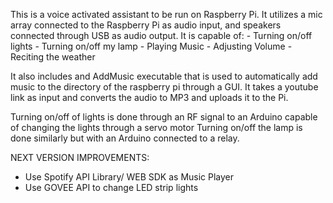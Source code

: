 This is a voice activated assistant to be run on Raspberry Pi. 
It utilizes a mic array connected to the Raspberry Pi as audio input, and speakers connected through USB as audio output.
It is capable of: 
    - Turning on/off lights
    - Turning on/off my lamp
    - Playing Music
    - Adjusting Volume
    - Reciting the weather 

It also includes and AddMusic executable that is used to automatically add music to the directory of the raspberry pi through a GUI. It takes a youtube link as input and converts the audio to MP3 and uploads it to the Pi.

Turning on/off of lights is done through an RF signal to an Arduino capable of changing the lights through a servo motor
Turning on/off the lamp is done similarly but with an Arduino connected to a relay. 

NEXT VERSION IMPROVEMENTS: 
 - Use Spotify API Library/ WEB SDK as Music Player
 - Use GOVEE API to change LED strip lights
